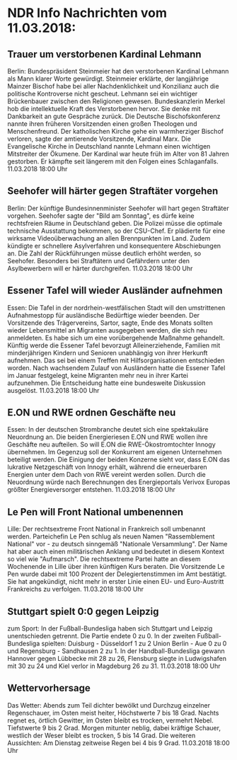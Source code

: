 # NDR Info Nachrichten vom 11.03.2018:


## Trauer um verstorbenen Kardinal Lehmann
Berlin:	Bundespräsident Steinmeier hat den verstorbenen Kardinal Lehmann als Mann klarer Worte gewürdigt. Steinmeier erklärte, der langjährige Mainzer Bischof habe bei aller Nachdenklichkeit und Konzilianz auch die politische Kontroverse nicht gescheut. Lehmann sei ein wichtiger Brückenbauer zwischen den Religionen gewesen. Bundeskanzlerin Merkel hob die intellektuelle Kraft des Verstorbenen hervor. Sie denke mit Dankbarkeit an gute Gespräche zurück. Die Deutsche Bischofskonferenz nannte ihren früheren Vorsitzenden einen großen Theologen und Menschenfreund. Der katholischen Kirche gehe ein warmherziger Bischof verloren, sagte der amtierende Vorsitzende, Kardinal Marx. Die Evangelische Kirche in Deutschland nannte Lehmann einen wichtigen Mitstreiter der Ökumene. Der Kardinal war heute früh im Alter von 81 Jahren gestorben. Er kämpfte seit längerem mit den Folgen eines Schlaganfalls. 11.03.2018 18:00 Uhr 

## Seehofer will härter gegen Straftäter vorgehen
Berlin: Der künftige Bundesinnenminister Seehofer will hart gegen Straftäter vorgehen. Seehofer sagte der "Bild am Sonntag", es dürfe keine rechtsfreien Räume in Deutschland geben. Die Polizei müsse die optimale technische Ausstattung bekommen, so der CSU-Chef. Er plädierte für eine wirksame Videoüberwachung an allen Brennpunkten im Land. Zudem kündigte er schnellere Asylverfahren und konsequentere Abschiebungen an. Die Zahl der Rückführungen müsse deutlich erhöht werden, so Seehofer. Besonders bei
Straftätern und Gefährdern unter den Asylbewerbern will er härter durchgreifen. 11.03.2018 18:00 Uhr 

## Essener Tafel will wieder Ausländer aufnehmen
Essen:	Die Tafel in der nordrhein-westfälischen Stadt will den umstrittenen Aufnahmestopp für ausländische Bedürftige wieder beenden. Der Vorsitzende des Trägervereins, Sartor, sagte, Ende des Monats sollten wieder Lebensmittel an Migranten ausgegeben werden, die sich neu anmeldeten. Es habe sich um eine vorübergehende  Maßnahme gehandelt. Künftig werde die Essener Tafel bevorzugt Alleinerziehende, Familien mit minderjährigen Kindern und Senioren unabhängig von ihrer Herkunft aufnehmen. Das sei bei einem Treffen mit Hilfsorganisationen entschieden worden. Nach wachsendem Zulauf von Ausländern hatte die Essener Tafel im Januar festgelegt,  keine Migranten mehr neu in ihrer Kartei aufzunehmen. Die Entscheidung hatte eine bundesweite Diskussion ausgelöst. 11.03.2018 18:00 Uhr 

## E.ON und RWE ordnen Geschäfte neu
Essen: In der deutschen Strombranche deutet sich eine spektakuläre Neuordnung an. Die beiden Energieriesen E.ON und RWE wollen ihre Geschäfte neu aufteilen. So will E.ON die RWE-Ökostromtochter Innogy übernehmen. Im Gegenzug soll der Konkurrent am eigenen Unternehmen beteiligt werden. Die Einigung der beiden Konzerne sieht vor, dass E.ON das lukrative Netzgeschäft von Innogy erhält, während die erneuerbaren Energien unter dem Dach von RWE vereint werden sollen. Durch die Neuordnung würde nach Berechnungen des Energieportals Verivox Europas größter Energieversorger entstehen. 11.03.2018 18:00 Uhr 

## Le Pen will Front National umbenennen
Lille: Der rechtsextreme Front National in Frankreich soll umbenannt werden. Parteichefin Le Pen schlug als neuen Namen "Rassemblement National" vor - zu deutsch sinngemäß "Nationale Versammlung". Der Name hat aber auch einen militärischen Anklang und bedeutet in diesem Kontext so viel wie "Aufmarsch". Die rechtsextreme Partei hatte an diesem Wochenende in Lille über ihren künftigen Kurs beraten. Die Vorsitzende Le Pen wurde dabei mit 100 Prozent der Delegiertenstimmen im Amt bestätigt. Sie hat angekündigt, nicht mehr in erster Linie einen EU- und Euro-Austritt Frankreichs zu verfolgen. 11.03.2018 18:00 Uhr 

## Stuttgart spielt 0:0 gegen Leipzig
zum Sport: In der Fußball-Bundesliga haben sich Stuttgart und Leipzig unentschieden getrennt. Die Partie endete 0 zu 0. In der zweiten Fußball-Bundesliga spielten:
Duisburg - Düsseldorf 1 zu 2
Union Berlin - Aue 	0 zu 0
und
Regensburg - Sandhausen 2 zu 1. In der Handball-Bundesliga gewann Hannover gegen Lübbecke mit 28 zu 26, Flensburg siegte in Ludwigshafen mit 30 zu 24 und Kiel verlor in Magdeburg 26 zu 31. 11.03.2018 18:00 Uhr 

## Wettervorhersage
Das Wetter: Abends zum Teil dichter bewölkt und Durchzug einzelner Regenschauer, im Osten meist heiter, Höchstwerte 7 bis 18 Grad. Nachts regnet es, örtlich Gewitter, im Osten bleibt es trocken, vermehrt Nebel. Tiefstwerte 9 bis 2 Grad. Morgen mitunter neblig, dabei kräftige Schauer, westlich der Weser bleibt es trocken, 5 bis 14 Grad. Die weiteren Aussichten: Am Dienstag zeitweise Regen bei 4 bis 9 Grad. 11.03.2018 18:00 Uhr 
